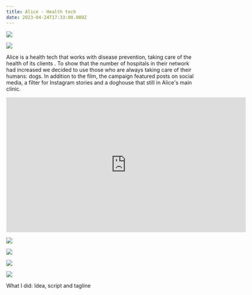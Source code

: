 ```yaml
---
title: Alice - Health tech
date: 2023-04-24T17:33:00.000Z
---
```

<div class="post-container">

  <div class="img-idea">

![](https://ucarecdn.com/2ad34e85-d9f7-4f64-b05d-3010a260c649/)

![](https://ucarecdn.com/d3358adb-0d7a-4435-a7ed-3e90015babc5/)

</div>

  <div class="text-idea">

Alice is a health tech that works with disease prevention, taking care of the health of its clients . To show that the number of hospitals in their network had increased we decided to use those who are always taking care of their humans: dogs. In addition to the film, the campaign featured posts on social media, a filter for Instagram stories and a doghouse that still in Alice's main clinic.

  </div>
</div>

<iframe src="https://player.vimeo.com/video/703418940?h=9a951345af&title=0&byline=0&portrait=0" width="640" height="360" frameborder="0" allow="autoplay; fullscreen; picture-in-picture" allowfullscreen></iframe>

![](https://ucarecdn.com/524f7147-9678-4d5d-a6ee-9cc256de780b/)

<div class="img-row">

![](https://ucarecdn.com/cfc871be-b3cd-4c7a-a911-adc2bfa7f9c1/)

![](https://ucarecdn.com/0c385806-d81d-4e91-b156-13bdc8f8cdc5/)

![](https://ucarecdn.com/222fe995-0cb8-45ce-aaad-c27a217f2740/)

</div>

W﻿hat I did: Idea, script and tagline